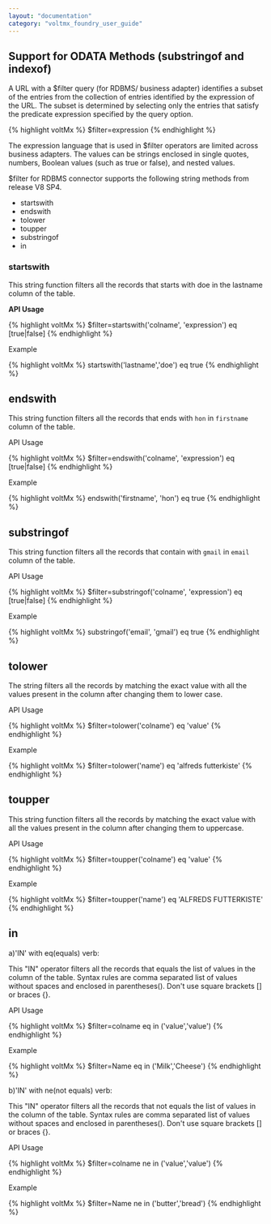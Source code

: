 ```yaml
---
layout: "documentation"
category: "voltmx_foundry_user_guide"
---
```

                             

Support for ODATA Methods (substringof and indexof)
---------------------------------------------------

A URL with a $filter query (for RDBMS/ business adapter) identifies a subset of the entries from the collection of entries identified by the expression of the URL. The subset is determined by selecting only the entries that satisfy the predicate expression specified by the query option.

{% highlight voltMx %} $filter=expression
{% endhighlight %}

The expression language that is used in $filter operators are limited across business adapters. The values can be strings enclosed in single quotes, numbers, Boolean values (such as true or false), and nested values.

$filter for RDBMS connector supports the following string methods from release V8 SP4.

*   startswith
*   endswith
*   tolower
*   toupper
*   substringof
*   in

### startswith

This string function filters all the records that starts with doe in the lastname column of the table.

**API Usage**

{% highlight voltMx %} $filter=startswith('colname', 'expression') eq [true|false]
{% endhighlight %}

Example

{% highlight voltMx %} startswith('lastname','doe') eq true
{% endhighlight %}

endswith
--------

This string function filters all the records that ends with `hon` in `firstname` column of the table.

API Usage

{% highlight voltMx %} $filter=endswith('colname', 'expression') eq [true|false]
{% endhighlight %}

Example

{% highlight voltMx %} endswith('firstname', 'hon') eq true
{% endhighlight %}

substringof
-----------

This string function filters all the records that contain with `gmail` in `email` column of the table.

API Usage

{% highlight voltMx %} $filter=substringof('colname', 'expression') eq [true|false]
{% endhighlight %}

Example

{% highlight voltMx %} substringof('email', 'gmail') eq true
{% endhighlight %}

tolower
-------

The string filters all the records by matching the exact value with all the values present in the column after changing them to lower case.

API Usage

{% highlight voltMx %} $filter=tolower('colname') eq 'value'
{% endhighlight %}

Example

{% highlight voltMx %} $filter=tolower('name') eq 'alfreds futterkiste'
{% endhighlight %}

toupper
-------

This string function filters all the records by matching the exact value with all the values present in the column after changing them to uppercase.

API Usage

{% highlight voltMx %} $filter=toupper('colname') eq 'value'
{% endhighlight %}

Example

{% highlight voltMx %} $filter=toupper('name') eq 'ALFREDS FUTTERKISTE'
{% endhighlight %}

in
-------

a)'IN' with eq(equals) verb:

This "IN" operator filters all the records that equals the list of values in the column of the table.
Syntax rules are comma separated list of values without spaces and enclosed in parentheses(). Don't use square brackets [] or braces {}.

API Usage

{% highlight voltMx %} $filter=colname eq in ('value','value')
{% endhighlight %}

Example

{% highlight voltMx %} $filter=Name eq in ('Milk','Cheese')
{% endhighlight %}

b)'IN' with ne(not equals) verb:

This "IN" operator filters all the records that not equals the list of values in the column of the table.
Syntax rules are comma separated list of values without spaces and enclosed in parentheses(). Don't use square brackets [] or braces {}.

API Usage

{% highlight voltMx %} $filter=colname ne in ('value','value')
{% endhighlight %}

Example

{% highlight voltMx %} $filter=Name ne in ('butter','bread')
{% endhighlight %}
